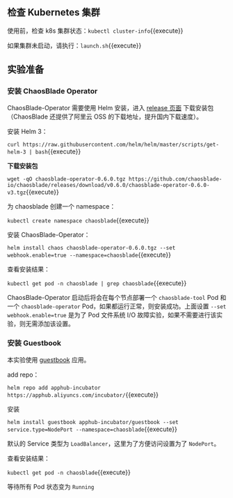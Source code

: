 ## 检查 Kubernetes 集群

使用前，检查 k8s 集群状态：`kubectl cluster-info`{{execute}}

如果集群未启动，请执行：`launch.sh`{{execute}}

## 实验准备

### 安装 ChaosBlade Operator

ChaosBlade-Operator 需要使用 Helm 安装，进入 [release 页面](https://github.com/chaosblade-io/chaosblade-operator/releases) 下载安装包（ChaosBlade 还提供了阿里云 OSS 的下载地址，提升国内下载速度）。

安装 Helm 3：

`curl https://raw.githubusercontent.com/helm/helm/master/scripts/get-helm-3 | bash`{{execute}}

**下载安装包**

`wget -qO chaosblade-operator-0.6.0.tgz https://github.com/chaosblade-io/chaosblade/releases/download/v0.6.0/chaosblade-operator-0.6.0-v3.tgz`{{execute}}

为 chaosblade 创建一个 namespace：

`kubectl create namespace chaosblade`{{execute}}

安装 ChaosBlade-Operator：

`helm install chaos chaosblade-operator-0.6.0.tgz --set webhook.enable=true --namespace=chaosblade`{{execute}}

查看安装结果：

`kubectl get pod -n chaosblade | grep chaosblade`{{execute}}

ChaosBlade-Operator 启动后将会在每个节点部署一个 `chaosblade-tool` Pod 和一个 `chaosblade-operator` Pod，如果都运行正常，则安装成功。上面设置 `--set webhook.enable=true` 是为了 Pod 文件系统 I/O 故障实验，如果不需要进行该实验，则无需添加该设置。

### 安装 Guestbook

本实验使用 [guestbook](https://github.com/cloudnativeapp/guestbook?spm=5176.2020520152.0.0.7c5f16ddH8myx6) 应用。

add repo：

`helm repo add apphub-incubator https://apphub.aliyuncs.com/incubator/`{{execute}}

安装

`helm install guestbook apphub-incubator/guestbook --set service.type=NodePort --namespace=chaosblade`{{execute}}

默认的 Service 类型为 `LoadBalancer`，这里为了方便访问设置为了 `NodePort`。

查看安装结果：

`kubectl get pod -n chaosblade`{{execute}}

等待所有 Pod 状态变为 `Running`